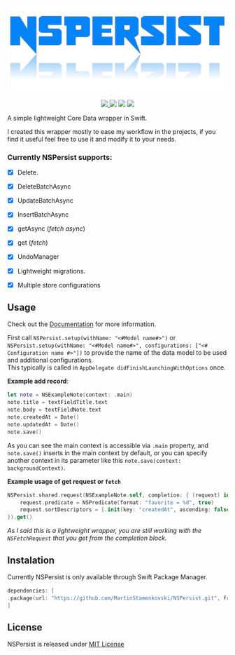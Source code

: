 <p align="center">
 <img width="600" src="https://github.com/MartinStamenkovski/NSPersist/blob/master/logo.png">
</p>

<p align="center">
  <a href="https://github.com/MartinStamenkovski/NSPersist/actions">
   <img src="https://github.com/MartinStamenkovski/NSPersist/workflows/NSPersist%20CI/badge.svg?branch=master">
 </a>
  <img src="https://img.shields.io/badge/platform-ios%20%7C%20osx%20%7C%20watchos%20%7C%20tvos-blue">
  <img src="https://img.shields.io/github/languages/top/MartinStamenkovski/NSPersist?color=orange">
  <img src="https://img.shields.io/github/last-commit/MartinStamenkovski/NSPersist">
</p>
A simple lightweight Core Data wrapper in Swift.

I created this wrapper mostly to ease my workflow in the projects, if you find it useful feel free to use it and modify it to your needs.

### Currently NSPersist supports:
- [x] Delete. 
- [x] DeleteBatchAsync
- [x] UpdateBatchAsync
- [x] InsertBatchAsync
- [x] getAsync (*fetch async*)
- [x] get (*fetch*)
- [x] UndoManager
- [x] Lightweight migrations.
- [x] Multiple store configurations


## Usage

Check out the [Documentation](https://martinstamenkovski.github.io/NSPersist/) for more information.

First call `NSPersist.setup(withName: "<#Model name#>")` or `NSPersist.setup(withName: "<#Model name#>", configurations: ["<# Configuration name #>"])` to provide the name of the data model to be used and additional configurations.  
This typically is called in `AppDelegate didFinishLaunchingWithOptions` once.

**Example add record**:

```swift
let note = NSExampleNote(context: .main)
note.title = textFieldTitle.text
note.body = textFieldNote.text
note.createdAt = Date()
note.updatedAt = Date()
note.save()
```
As you can see the main context is accessible via `.main` property, and `note.save()` inserts in the main context by default,  or you can specify another context in its parameter like this `note.save(context: backgroundContext)`.  

**Example usage of get request or `fetch`**
```swift
NSPersist.shared.request(NSExampleNote.self, completion: { (request) in
    request.predicate = NSPredicate(format: "favorite = %d", true)
    request.sortDescriptors = [.init(key: "createdAt", ascending: false)]
}).get()
```
*As I said this is a lightweight wrapper, you are still working with the `NSFetchRequest` that you get from the completion block.*

## Instalation
Currently NSPersist is only available through Swift Package Manager.

```swift
dependencies: [
.package(url: "https://github.com/MartinStamenkovski/NSPersist.git", from: "1.0.0")
]
```
## License
NSPersist is released under [MIT License](https://github.com/MartinStamenkovski/NSPersist/blob/master/LICENSE)
